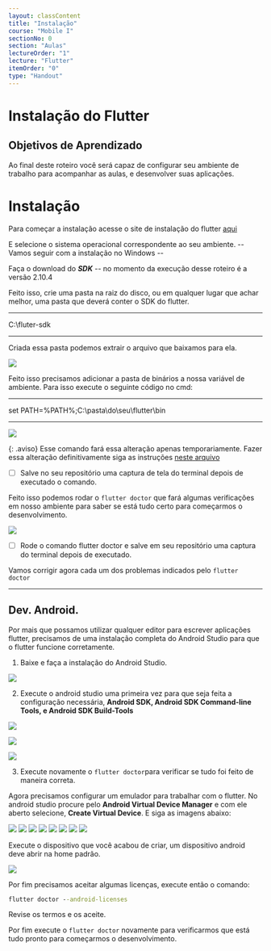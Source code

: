```yaml
---
layout: classContent
title: "Instalação"
course: "Mobile I"
sectionNo: 0
section: "Aulas"
lectureOrder: "1"
lecture: "Flutter"
itemOrder: "0"
type: "Handout"
---
```



# Instalação do Flutter

## Objetivos de Aprendizado

Ao final deste roteiro você será capaz de configurar seu ambiente de trabalho
para acompanhar as aulas, e desenvolver suas aplicações. 

# Instalação 

Para começar a instalação acesse o site de instalação do flutter
[aqui](https://docs.flutter.dev/get-started/install)

E selecione o sistema operacional correspondente ao seu ambiente. -- Vamos
seguir com a instalação no Windows --

Faça o download do **_SDK_** -- no momento da execução desse roteiro é a versão 2.10.4

Feito isso, crie uma pasta na raiz do disco, ou em qualquer lugar que achar
melhor, uma pasta que deverá conter o SDK do flutter. 


---

C:\fluter-sdk

---


Criada essa pasta podemos extrair o arquivo que baixamos para ela. 

![](img/001.png)



Feito isso precisamos adicionar a pasta de binários a nossa variável de
ambiente. Para isso execute o seguinte código no cmd:

---

set PATH=%PATH%;C:\pasta\do\seu\flutter\bin

---

![](img/002.png)

{: .aviso}
Esse comando fará essa alteração apenas temporariamente. Fazer essa alteração
definitivamente siga as instruções [neste arquivo](AlterandoOPath.md)

- [ ] Salve no seu repositório uma captura de tela do terminal depois de 
executado o comando.

Feito isso podemos rodar o `flutter doctor` que fará algumas verificações em
nosso ambiente para saber se está tudo certo para começarmos o desenvolvimento.

![](img/003.png)

- [ ] Rode o comando flutter doctor e salve em seu repositório  uma captura do terminal depois de
executado. 

Vamos corrigir agora cada um dos problemas indicados pelo `flutter doctor`

----


## Dev. Android.

Por mais que possamos utilizar qualquer editor para escrever aplicações flutter,
precisamos de uma instalação completa do Android Studio para que o flutter
funcione corretamente.

1. Baixe e faça a instalação do Android Studio. 

![](img/004.png)

2. Execute o android studio uma primeira vez para que seja feita a configuração
   necessária, **Android SDK, Android SDK Command-line Tools, e Android SDK
   Build-Tools**

![](img/005.png)

![](img/006.png)

![](img/007.png)

   
3. Execute novamente o `flutter doctor`para verificar se tudo foi feito de
   maneira correta.


Agora precisamos configurar um emulador para trabalhar com o flutter. No android
studio procure pelo **Android Virtual Device Manager** e com ele aberto
selecione, **Create Virtual Device**. E siga as imagens abaixo:


![](img/008.png)
![](img/009.png)
![](img/010.png)
![](img/011.png)
![](img/013.png)
![](img/014.png)
![](img/015.png)
![](img/016.png)

Execute o dispositivo que você acabou de criar, um dispositivo android deve
abrir na home padrão.

![](img/017.png)


Por fim precisamos aceitar algumas licenças, execute então o comando:

```cmd
flutter doctor --android-licenses
```

Revise os termos e os aceite.

Por fim execute o `flutter doctor` novamente para verificarmos que está tudo
pronto para começarmos o desenvolvimento. 





